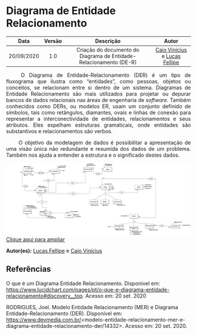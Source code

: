 # Diagrama de Entidade Relacionamento

|    Data    | Versão |                Descrição                |                     Autor                     |
| :--------: | :----: | :-------------------------------------: | :-------------------------------------------: |
| 20/09/2020 |  1.0   | Criação do documento do Diagrama de Entidade-Relacionamento (DE-R) | [Caio Vinícius](https://github.com/caiovfernandes) e [Lucas Fellipe](https://github.com/lucasfcm9) |


<p align="justify"> &emsp;&emsp; O Diagrama de Entidade-Relacionamento (DER) é um tipo de fluxograma que ilustra como “entidades”, como pessoas, objetos ou conceitos, se relacionam entre si dentro de um sistema. Diagramas de Entidade Relacionamento são mais utilizados para projetar ou depurar bancos de dados relacionais nas áreas de engenharia de <i>software</i>. Também conhecidos como DERs, ou modelos ER, usam um conjunto definido de símbolos, tais como retângulos, diamantes, ovais e linhas de conexão para representar a interconectividade de entidades, relacionamentos e seus atributos. Eles espelham estruturas gramaticais, onde entidades são substantivos e relacionamentos são verbos. </p>
<p align="justify"> &emsp;&emsp; O objetivo da modelagem de dados é possibilitar a apresentação de uma visão única não redundante e resumida dos dados de um problema. Também nos ajuda a entender a estrutura e o significado destes dados.
</p>

<img src="docs/Assets/Img/Modeling/DatabaseModeling/DER_v1.png">
<a href="docs/Assets/Img/Modeling/DatabaseModeling/DER_v1.png"> Clique aqui para ampliar</a>

**Autor(es):** [Lucas Fellipe](https://github.com/lucasfcm9) e [Caio Vinícius](https://github.com/caiovfernandes)


## Referências
O que é um Diagrama Entidade Relacionamento. Disponível em: <https://www.lucidchart.com/pages/pt/o-que-e-diagrama-entidade-relacionamento#discovery__top>. Acesso em: 20 set. 2020

RODRIGUES, Joel. Modelo Entidade Relacionamento (MER) e Diagrama Entidade-Relacionamento (DER). Disponível em: https://www.devmedia.com.br/<modelo-entidade-relacionamento-mer-e-diagrama-entidade-relacionamento-der/14332>. Acesso em: 20 set. 2020.